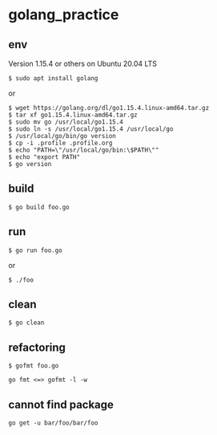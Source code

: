 # golang_practice

## env

Version 1.15.4 or others on Ubuntu 20.04 LTS

```
$ sudo apt install golang
```

or

```
$ wget https://golang.org/dl/go1.15.4.linux-amd64.tar.gz
$ tar xf go1.15.4.linux-amd64.tar.gz
$ sudo mv go /usr/local/go1.15.4
$ sudo ln -s /usr/local/go1.15.4 /usr/local/go
$ /usr/local/go/bin/go version
$ cp -i .profile .profile.org
$ echo "PATH=\"/usr/local/go/bin:\$PATH\""
$ echo "export PATH"
$ go version
```

## build
```
$ go build foo.go
```

## run
```
$ go run foo.go
```
or
```
$ ./foo
```

## clean

```
$ go clean
```

## refactoring
```
$ gofmt foo.go

go fmt <=> gofmt -l -w
```

## cannot find package
```
go get -u bar/foo/bar/foo
```
